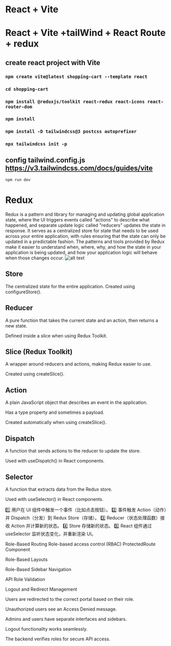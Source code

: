# React + Vite

# React + Vite +tailWind + React Route + redux
## create react project with Vite
### `npm create vite@latest shopping-cart --template react` 
### `cd shopping-cart `
### `npm install @reduxjs/toolkit react-redux react-icons react-router-dom `
### `npm install`
### `npm install -D tailwindcss@3 postcss autoprefixer `
### `npx tailwindcss init -p`

## config tailwind.config.js   https://v3.tailwindcss.com/docs/guides/vite
`npm run dev`

# Redux 
Redux is a pattern and library for managing and updating global application state, where the UI triggers events called "actions" to describe what happened, and separate update logic called "reducers" updates the state in response. It serves as a centralized store for state that needs to be used across your entire application, with rules ensuring that the state can only be updated in a predictable fashion. The patterns and tools provided by Redux make it easier to understand when, where, why, and how the state in your application is being updated, and how your application logic will behave when those changes occur.
![alt text](https://redux.js.org/assets/images/ReduxDataFlowDiagram-49fa8c3968371d9ef6f2a1486bd40a26.gif)
## Store

The centralized state for the entire application.
Created using configureStore().

## Reducer

A pure function that takes the current state and an action, then returns a new state.

Defined inside a slice when using Redux Toolkit.


## Slice (Redux Toolkit)
A wrapper around reducers and actions, making Redux easier to use.

Created using createSlice().

## Action
A plain JavaScript object that describes an event in the application.

Has a type property and sometimes a payload.

Created automatically when using createSlice().

## Dispatch
A function that sends actions to the reducer to update the store.

Used with useDispatch() in React components.

## Selector
A function that extracts data from the Redux store.

Used with useSelector() in React components.

1️⃣ 用户在 UI 组件中触发一个事件（比如点击按钮）。
2️⃣ 事件触发 Action（动作）并 Dispatch（分发）到 Redux Store（存储）。
3️⃣ Reducer（状态处理函数）接收 Action 并计算新的状态。
4️⃣ Store 存储新的状态。
5️⃣ React 组件通过 useSelector 监听状态变化，并重新渲染 UI。
 
Role-Based Routing
Role-based access control (RBAC)
ProtectedRoute Component

Role-Based Layouts

Role-Based Sidebar Navigation

API Role Validation

Logout and Redirect Management


Users are redirected to the correct portal based on their role.

Unauthorized users see an Access Denied message.

Admins and users have separate interfaces and sidebars.

Logout functionality works seamlessly.

The backend verifies roles for secure API access.